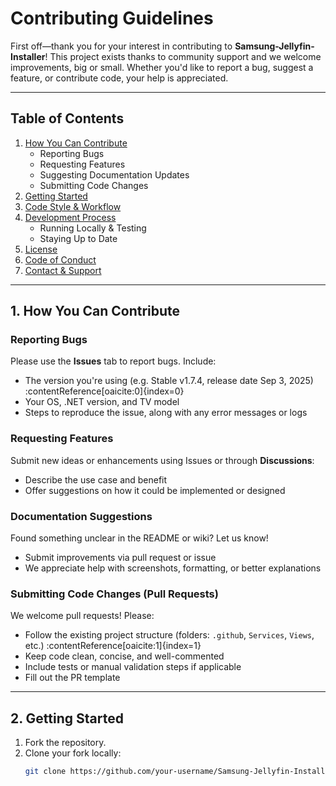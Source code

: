 # Contributing Guidelines

First off—thank you for your interest in contributing to **Samsung-Jellyfin-Installer**! This project exists thanks to community support and we welcome improvements, big or small. Whether you'd like to report a bug, suggest a feature, or contribute code, your help is appreciated.

---

## Table of Contents

1. [How You Can Contribute](#how-you-can-contribute)  
   - Reporting Bugs  
   - Requesting Features  
   - Suggesting Documentation Updates  
   - Submitting Code Changes  
2. [Getting Started](#getting-started)  
3. [Code Style & Workflow](#code-style--workflow)  
4. [Development Process](#development-process)  
   - Running Locally & Testing  
   - Staying Up to Date  
5. [License](#license)  
6. [Code of Conduct](#code-of-conduct)  
7. [Contact & Support](#contact--support)

---

## 1. How You Can Contribute

### Reporting Bugs
Please use the **Issues** tab to report bugs. Include:
- The version you're using (e.g. Stable v1.7.4, release date Sep 3, 2025) :contentReference[oaicite:0]{index=0}
- Your OS, .NET version, and TV model
- Steps to reproduce the issue, along with any error messages or logs

### Requesting Features
Submit new ideas or enhancements using Issues or through **Discussions**:
- Describe the use case and benefit
- Offer suggestions on how it could be implemented or designed

### Documentation Suggestions
Found something unclear in the README or wiki? Let us know!
- Submit improvements via pull request or issue
- We appreciate help with screenshots, formatting, or better explanations

### Submitting Code Changes (Pull Requests)
We welcome pull requests! Please:
- Follow the existing project structure (folders: `.github`, `Services`, `Views`, etc.) :contentReference[oaicite:1]{index=1}
- Keep code clean, concise, and well-commented
- Include tests or manual validation steps if applicable
- Fill out the PR template

---

## 2. Getting Started

1. Fork the repository.  
2. Clone your fork locally:  
   ```bash
   git clone https://github.com/your-username/Samsung-Jellyfin-Installer.git
